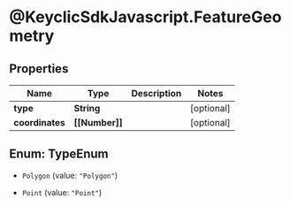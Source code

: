 # @KeyclicSdkJavascript.FeatureGeometry

## Properties
Name | Type | Description | Notes
------------ | ------------- | ------------- | -------------
**type** | **String** |  | [optional] 
**coordinates** | **[[Number]]** |  | [optional] 


<a name="TypeEnum"></a>
## Enum: TypeEnum


* `Polygon` (value: `"Polygon"`)

* `Point` (value: `"Point"`)




